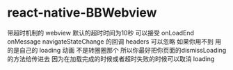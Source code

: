 # react-native-BBWebview
带超时机制的 webview
默认的超时时间为10秒
可以接受 onLoadEnd onMessage navigateStateChange 的回调
headers 可以忽略 如果你用不到
用的是自己的 loading 动画 不是转圈圈那个 所以你最好把你页面的dismissLoading 的方法给传进去 因为在加载完成的时候或者超时失败的时候可以取消 loading

